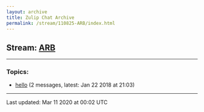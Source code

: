 ```yaml
---
layout: archive
title: Zulip Chat Archive
permalink: /stream/110825-ARB/index.html
---
```


## Stream: [ARB](https://hl7webmaster.github.io/zulip-hl7-org/stream/110825-ARB/index.html)
---

### Topics:

* [hello](topic/hello.html) (2 messages, latest: Jan 22 2018 at 21:03)

<hr><p>Last updated: Mar 11 2020 at 00:02 UTC</p>